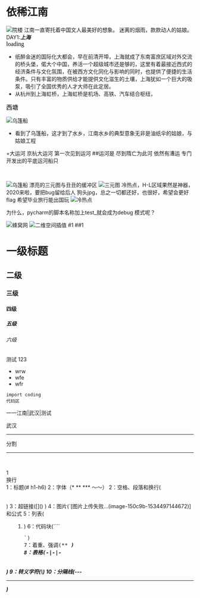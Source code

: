 # 依稀江南
![院楼](images/院楼.jpg)
江南一直寄托着中国文人最美好的想象。
迷离的烟雨，款款动人的姑娘。
DAY1:***上海***
<br>
<font face="黑体" color=black size=3>loading</font>
+ 纸醉金迷的国际化大都会，早在前清开埠，上海就成了东南富庶区域对外交流的桥头堡，偌大个中国，养活一个超级城市还是够的，这里有着最接近西式的经济条件与文化氛围，在被西方文化同化与影响的同时，也提供了便捷的生活条件。只有丰富的物质供给才能提供文化滋生的土壤，上海犹如一个巨大的吸泵，吸引了全国优秀的人才大师在此定居。
+ 从杭州到上海虹桥，上海虹桥是机场、高铁、汽车结合枢纽，

<font face="黑体" color=black size=3>西塘</font>
<br>


![乌篷船](images/乌篷船2.jpg)


+ 看到了乌篷船，这才到了水乡，江南水乡的典型意象无非是油纸伞的姑娘，与姑娘工程

+大运河
京杭大运河
第一次见到运河
##运河是
尽到隋亡为此河
依然有漕运
专门开发出的平底运河船只

<!-- <img src="images/乌篷船.jpg" style="transform:scale(0.5);transform:rotate(90deg);"> -->
<br>

![乌篷船](images/缓冲区.png)
漂亮的三元图与丑丑的缓冲区
![三元图](images/三元图.png)
冷热点，H-L区域果然是神器，2020来啦，要把bug留给后人
狗头jpg，总之一切都还好，也很好，希望会更好
flag 希望毕业旅行能出国玩
![冷热点](images/冷热点.png)

为什么，pycharm的脚本名称加上test_就会成为debug
模式呢？

![蜂窝网](images/蜂窝网.jpg)
![二维空间插值](images/二维空间插值.jpg)
#1
##1
# 一级标题   
## 二级   
### 三级  
####  四级 
##### 五级 
###### 六级
测试
123
+ wrw
+ wfe
+ wfr

```` <pre>
import coding
代码区
````

一一江南|武汉|测试 <table>

武汉
<hr>分割<hr>
<p><br>
<p>
1
<br>
换行<br>
1：标题(# h1-h6)
2：字体（* ** *** ～～）
2：空格、段落和换行(<p><br>)
3：超链接([]() <a>)
4：图片(`[图片上传失败...(image-150c9b-1534497144672)]和公式
5：列表(<ul><ol><li>)
6：代码块(```` <pre>`)
7：着重、强调(** <em><strong>)
8：表格(-|-|- <table>)
9：转义字符(\)
10：分隔线(--- <hr>)
